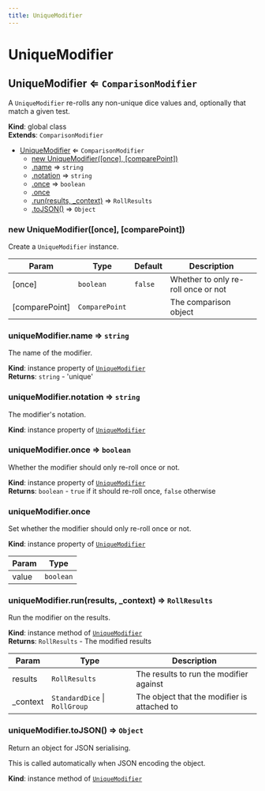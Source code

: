 ```yaml
---
title: UniqueModifier
---
```


# UniqueModifier

<a name="UniqueModifier"></a>

## UniqueModifier ⇐ <code>ComparisonModifier</code>
A `UniqueModifier` re-rolls any non-unique dice values and, optionally that match a given test.

**Kind**: global class  
**Extends**: <code>ComparisonModifier</code>  

* [UniqueModifier](#UniqueModifier) ⇐ <code>ComparisonModifier</code>
    * [new UniqueModifier([once], [comparePoint])](#new_UniqueModifier_new)
    * [.name](#UniqueModifier+name) ⇒ <code>string</code>
    * [.notation](#UniqueModifier+notation) ⇒ <code>string</code>
    * [.once](#UniqueModifier+once) ⇒ <code>boolean</code>
    * [.once](#UniqueModifier+once)
    * [.run(results, _context)](#UniqueModifier+run) ⇒ <code>RollResults</code>
    * [.toJSON()](#UniqueModifier+toJSON) ⇒ <code>Object</code>

<a name="new_UniqueModifier_new"></a>

### new UniqueModifier([once], [comparePoint])
Create a `UniqueModifier` instance.


| Param | Type | Default | Description |
| --- | --- | --- | --- |
| [once] | <code>boolean</code> | <code>false</code> | Whether to only re-roll once or not |
| [comparePoint] | <code>ComparePoint</code> | <code></code> | The comparison object |

<a name="UniqueModifier+name"></a>

### uniqueModifier.name ⇒ <code>string</code>
The name of the modifier.

**Kind**: instance property of [<code>UniqueModifier</code>](#UniqueModifier)  
**Returns**: <code>string</code> - 'unique'  
<a name="UniqueModifier+notation"></a>

### uniqueModifier.notation ⇒ <code>string</code>
The modifier's notation.

**Kind**: instance property of [<code>UniqueModifier</code>](#UniqueModifier)  
<a name="UniqueModifier+once"></a>

### uniqueModifier.once ⇒ <code>boolean</code>
Whether the modifier should only re-roll once or not.

**Kind**: instance property of [<code>UniqueModifier</code>](#UniqueModifier)  
**Returns**: <code>boolean</code> - `true` if it should re-roll once, `false` otherwise  
<a name="UniqueModifier+once"></a>

### uniqueModifier.once
Set whether the modifier should only re-roll once or not.

**Kind**: instance property of [<code>UniqueModifier</code>](#UniqueModifier)  

| Param | Type |
| --- | --- |
| value | <code>boolean</code> | 

<a name="UniqueModifier+run"></a>

### uniqueModifier.run(results, _context) ⇒ <code>RollResults</code>
Run the modifier on the results.

**Kind**: instance method of [<code>UniqueModifier</code>](#UniqueModifier)  
**Returns**: <code>RollResults</code> - The modified results  

| Param | Type | Description |
| --- | --- | --- |
| results | <code>RollResults</code> | The results to run the modifier against |
| _context | <code>StandardDice</code> \| <code>RollGroup</code> | The object that the modifier is attached to |

<a name="UniqueModifier+toJSON"></a>

### uniqueModifier.toJSON() ⇒ <code>Object</code>
Return an object for JSON serialising.

This is called automatically when JSON encoding the object.

**Kind**: instance method of [<code>UniqueModifier</code>](#UniqueModifier)  
